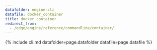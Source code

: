 ```yaml
---
datafolder: engine-cli
datafile: docker_container
title: docker container
redirect_from:
  - /edge/engine/reference/commandline/container/
---
```


<!--
Sorry, but the contents of this page are automatically generated from
Docker's source code. If you want to suggest a change to the text that appears
here, you'll need to find the string by searching this repo:

https://github.com/docker/cli
-->

{% include cli.md datafolder=page.datafolder datafile=page.datafile %}
